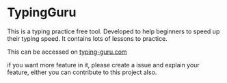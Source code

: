 # TypingGuru

This is a typing practice free tool. Developed to help beginners to speed up their typing speed.
It contains lots of lessons to practice.

This can be accessed on [typing-guru.com](https://typing-guru.com)

if you want more feature in it, please create a issue and explain your feature, either you can contribute to this project also. 
